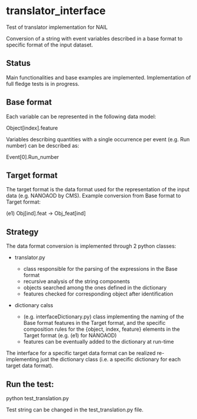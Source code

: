 # translator_interface

Test of translator implementation for NAIL

Conversion of a string with event variables described in a base format to specific format of the input dataset.


## Status

Main functionalities and base examples are implemented.
Implementation of full fledge tests is in progress.


## Base format

Each variable can be represented in the following data model:

  Object[index].feature

Variables describing quantities with a single occurrence per event (e.g. Run number) can be described as:

 Event[0].Run_number


## Target format

The target format is the data format used for the representation of the input data (e.g. NANOAOD by CMS).
Example conversion from Base format to Target format:

 (e1) Obj[ind].feat -> Obj_feat[ind]


## Strategy

The data format conversion is implemented through 2 python classes:
 - translator.py
   - class responsible for the parsing of the expressions in the Base format
   - recursive analysis of the string components
   - objects searched among the ones defined in the dictionary
   - features checked for corresponding object after identification
   
 - dictionary calss
   - (e.g. interfaceDictionary.py) class implementing the naming of the Base format features in the Target format, and the specific composition rules for the {object, index, feature} elements in the Target format (e.g. (e1) for NANOAOD)
   - features can be eventually added to the dictionary at run-time

The interface for a specific target data format can be realized re-implementing just the dictionary class (i.e. a specific dictionary for each target data format).


## Run the test:

python test_translation.py

Test string can be changed in the test_translation.py file.